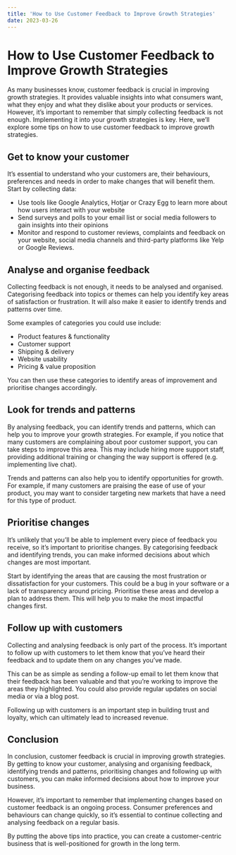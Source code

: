 ```yaml
---
title: 'How to Use Customer Feedback to Improve Growth Strategies'
date: 2023-03-26
---
```


# How to Use Customer Feedback to Improve Growth Strategies

As many businesses know, customer feedback is crucial in improving growth strategies. It provides valuable insights into what consumers want, what they enjoy and what they dislike about your products or services. However, it’s important to remember that simply collecting feedback is not enough. Implementing it into your growth strategies is key. Here, we’ll explore some tips on how to use customer feedback to improve growth strategies.

## Get to know your customer

It’s essential to understand who your customers are, their behaviours, preferences and needs in order to make changes that will benefit them. Start by collecting data:

- Use tools like Google Analytics, Hotjar or Crazy Egg to learn more about how users interact with your website
- Send surveys and polls to your email list or social media followers to gain insights into their opinions
- Monitor and respond to customer reviews, complaints and feedback on your website, social media channels and third-party platforms like Yelp or Google Reviews.

## Analyse and organise feedback

Collecting feedback is not enough, it needs to be analysed and organised. Categorising feedback into topics or themes can help you identify key areas of satisfaction or frustration. It will also make it easier to identify trends and patterns over time.

Some examples of categories you could use include:

- Product features & functionality
- Customer support
- Shipping & delivery
- Website usability
- Pricing & value proposition

You can then use these categories to identify areas of improvement and prioritise changes accordingly.

## Look for trends and patterns

By analysing feedback, you can identify trends and patterns, which can help you to improve your growth strategies. For example, if you notice that many customers are complaining about poor customer support, you can take steps to improve this area. This may include hiring more support staff, providing additional training or changing the way support is offered (e.g. implementing live chat).

Trends and patterns can also help you to identify opportunities for growth. For example, if many customers are praising the ease of use of your product, you may want to consider targeting new markets that have a need for this type of product.

## Prioritise changes

It’s unlikely that you’ll be able to implement every piece of feedback you receive, so it’s important to prioritise changes. By categorising feedback and identifying trends, you can make informed decisions about which changes are most important.

Start by identifying the areas that are causing the most frustration or dissatisfaction for your customers. This could be a bug in your software or a lack of transparency around pricing. Prioritise these areas and develop a plan to address them. This will help you to make the most impactful changes first.

## Follow up with customers

Collecting and analysing feedback is only part of the process. It’s important to follow up with customers to let them know that you’ve heard their feedback and to update them on any changes you’ve made.

This can be as simple as sending a follow-up email to let them know that their feedback has been valuable and that you’re working to improve the areas they highlighted. You could also provide regular updates on social media or via a blog post.

Following up with customers is an important step in building trust and loyalty, which can ultimately lead to increased revenue.

## Conclusion 

In conclusion, customer feedback is crucial in improving growth strategies. By getting to know your customer, analysing and organising feedback, identifying trends and patterns, prioritising changes and following up with customers, you can make informed decisions about how to improve your business.

However, it’s important to remember that implementing changes based on customer feedback is an ongoing process. Consumer preferences and behaviours can change quickly, so it’s essential to continue collecting and analysing feedback on a regular basis.

By putting the above tips into practice, you can create a customer-centric business that is well-positioned for growth in the long term.

